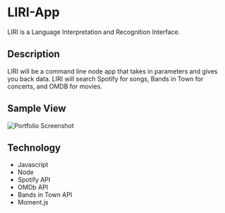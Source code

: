 # LIRI-App

LIRI is a Language Interpretation and Recognition Interface.

## Description

LIRI will be a command line node app that takes in parameters and gives you back data. LIRI will search Spotify for songs, Bands in Town for concerts, and OMDB for movies. 
 

## Sample View

![Portfolio Screenshot](/assets/images/screenshot.jpg/)

## Technology

+ Javascript
+ Node
+ Spotify API
+ OMDb API
+ Bands in Town API
+ Moment.js